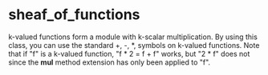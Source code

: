 # sheaf_of_functions

k-valued functions form a module with k-scalar multiplication. 
By using this class, you can use the standard +, -, *, symbols on k-valued functions.
Note that if "f" is a k-valued function, "f * 2 = f + f" works, but "2 * f" does not since the __mul__ method extension has only been applied to "f".
